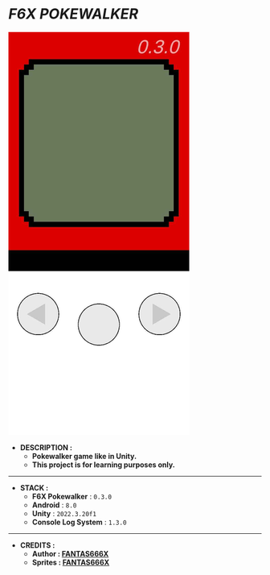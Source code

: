 # _F6X POKEWALKER_

![THUMBNAIL](Resources/Img/Thumbnail.png)

- **DESCRIPTION :**
  - **Pokewalker game like in Unity.**
  - **This project is for learning purposes only.**

---

- **STACK :**
  - **F6X Pokewalker** : `0.3.0`
  - **Android** : `8.0`
  - **Unity** : `2022.3.20f1`
  - **Console Log System** : `1.3.0`

---

- **CREDITS :**
  - **Author : [FANTAS666X](https://github.com/FANTAS666IXI)**
  - **Sprites : [FANTAS666X](https://github.com/FANTAS666IXI)**